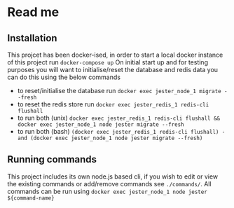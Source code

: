 # Read me
## Installation
This projcet has been docker-ised, in order to start a local docker instance of this project run ``docker-compose up``
On initial start up and for testing purposes you will want to initialise/reset the database and redis data you can do this using the below commands 
- to reset/initialise the database run ``docker exec jester_node_1 migrate --fresh``
- to reset the redis store run ``docker exec jester_redis_1 redis-cli flushall``
- to run both (unix)  ``docker exec jester_redis_1 redis-cli flushall && docker exec jester_node_1 node jester migrate --fresh``
- to run both (bash)  ``(docker exec jester_redis_1 redis-cli flushall) -and (docker exec jester_node_1 node jester migrate --fresh)``

## Running commands
This project includes its own node.js based cli, if you wish to edit or view the existing commands or add/remove commands see ``./commands/``. All commands can be run using ``docker exec jester_node_1 node jester ${command-name}``  